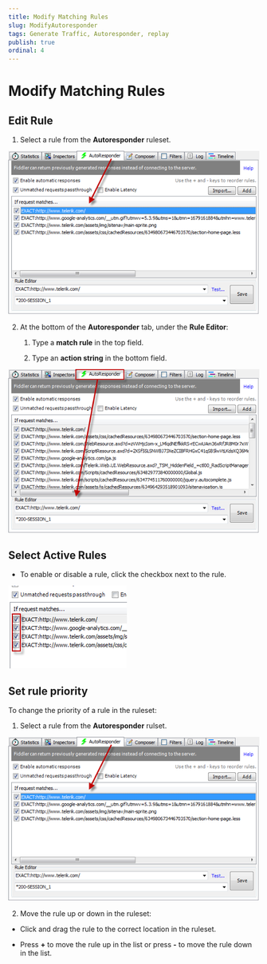 ```yaml
---
title: Modify Matching Rules
slug: ModifyAutoresponder
tags: Generate Traffic, Autoresponder, replay
publish: true
ordinal: 4
---
```


Modify Matching Rules
=====================

Edit Rule
---------

1. Select a rule from the **Autoresponder** ruleset.

 ![Select Rule][1]

2. At the bottom of the **Autoresponder** tab, under the **Rule Editor**:

	1. Type a **match rule** in the top field.

	2. Type an **action string** in the bottom field.

  ![Rule Editor][2]

Select Active Rules
-------------------

+ To enable or disable a rule, click the checkbox next to the rule.

 ![Enable or Disable Rule][3]

Set rule priority
-----------------

To change the priority of a rule in the ruleset:

1. Select a rule from the **Autoresponder** rulset.

 ![Select Rule][1]

2. Move the rule up or down in the ruleset:

 + Click and drag the rule to the correct location in the ruleset.

 + Press **+** to move the rule up in the list or press **-** to move the rule down in the list.

[1]: ../../images/ModifyAutoresponder/SelectRule.png
[2]: ../../images/ModifyAutoresponder/RuleEditor.png
[3]: ../../images/ModifyAutoresponder/Checkboxes.png
